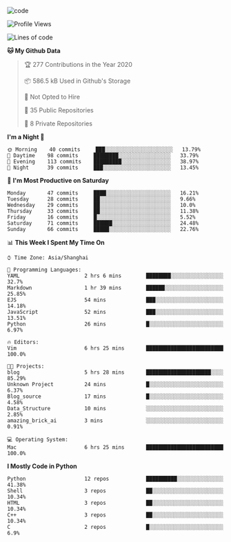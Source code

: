 
<!--
**liuyaanng/liuyaanng** is a ✨ _special_ ✨ repository because its `README.md` (this file) appears on your GitHub profile.

Here are some ideas to get you started:

- 🔭 I’m currently working on ...
- 🌱 I’m currently learning ...
- 👯 I’m looking to collaborate on ...
- 🤔 I’m looking for help with ...
- 💬 Ask me about ...
- 📫 How to reach me: ...
- 😄 Pronouns: ...
- ⚡ Fun fact: ...
-->


![code](https://cdn.jsdelivr.net/gh/liuyaanng/liuyaanng@1.0/code.gif) 

<!--START_SECTION:waka-->
![Profile Views](http://img.shields.io/badge/Profile%20Views-3-blue)

![Lines of code](https://img.shields.io/badge/From%20Hello%20World%20I%27ve%20Written-123928%20lines%20of%20code-blue)

**🐱 My Github Data** 

> 🏆 277 Contributions in the Year 2020
 > 
> 📦 586.5 kB Used in Github's Storage 
 > 
> 🚫 Not Opted to Hire
 > 
> 📜 35 Public Repositories 
 > 
> 🔑 8 Private Repositories  

**I'm a Night 🦉** 

```text
🌞 Morning    40 commits     ███░░░░░░░░░░░░░░░░░░░░░░   13.79% 
🌆 Daytime    98 commits     ████████░░░░░░░░░░░░░░░░░   33.79% 
🌃 Evening    113 commits    █████████░░░░░░░░░░░░░░░░   38.97% 
🌙 Night      39 commits     ███░░░░░░░░░░░░░░░░░░░░░░   13.45%

```
📅 **I'm Most Productive on Saturday** 

```text
Monday       47 commits     ████░░░░░░░░░░░░░░░░░░░░░   16.21% 
Tuesday      28 commits     ██░░░░░░░░░░░░░░░░░░░░░░░   9.66% 
Wednesday    29 commits     ██░░░░░░░░░░░░░░░░░░░░░░░   10.0% 
Thursday     33 commits     ██░░░░░░░░░░░░░░░░░░░░░░░   11.38% 
Friday       16 commits     █░░░░░░░░░░░░░░░░░░░░░░░░   5.52% 
Saturday     71 commits     ██████░░░░░░░░░░░░░░░░░░░   24.48% 
Sunday       66 commits     █████░░░░░░░░░░░░░░░░░░░░   22.76%

```


📊 **This Week I Spent My Time On** 

```text
⌚︎ Time Zone: Asia/Shanghai

💬 Programming Languages: 
YAML                     2 hrs 6 mins        ████████░░░░░░░░░░░░░░░░░   32.7% 
Markdown                 1 hr 39 mins        ██████░░░░░░░░░░░░░░░░░░░   25.85% 
EJS                      54 mins             ███░░░░░░░░░░░░░░░░░░░░░░   14.18% 
JavaScript               52 mins             ███░░░░░░░░░░░░░░░░░░░░░░   13.51% 
Python                   26 mins             █░░░░░░░░░░░░░░░░░░░░░░░░   6.97%

🔥 Editors: 
Vim                      6 hrs 25 mins       █████████████████████████   100.0%

🐱‍💻 Projects: 
blog                     5 hrs 28 mins       █████████████████████░░░░   85.29% 
Unknown Project          24 mins             █░░░░░░░░░░░░░░░░░░░░░░░░   6.37% 
Blog_source              17 mins             █░░░░░░░░░░░░░░░░░░░░░░░░   4.58% 
Data_Structure           10 mins             ░░░░░░░░░░░░░░░░░░░░░░░░░   2.85% 
amazing_brick_ai         3 mins              ░░░░░░░░░░░░░░░░░░░░░░░░░   0.91%

💻 Operating System: 
Mac                      6 hrs 25 mins       █████████████████████████   100.0%

```

**I Mostly Code in Python** 

```text
Python                   12 repos            ██████████░░░░░░░░░░░░░░░   41.38% 
Shell                    3 repos             ██░░░░░░░░░░░░░░░░░░░░░░░   10.34% 
HTML                     3 repos             ██░░░░░░░░░░░░░░░░░░░░░░░   10.34% 
C++                      3 repos             ██░░░░░░░░░░░░░░░░░░░░░░░   10.34% 
C                        2 repos             █░░░░░░░░░░░░░░░░░░░░░░░░   6.9%

```



<!--END_SECTION:waka-->
